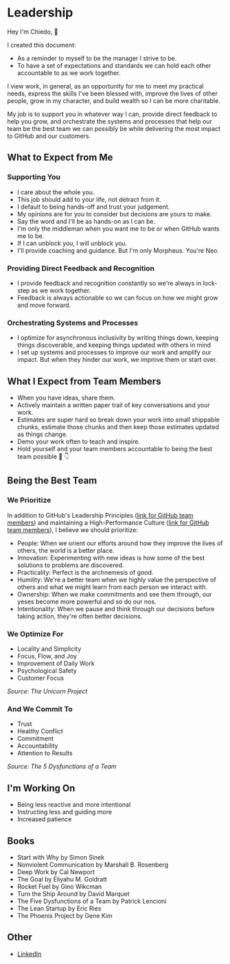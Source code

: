 # Leadership

Hey I'm Chiedo, 👋

I created this document:

- As a reminder to myself to be the manager I strive to be.
- To have a set of expectations and standards we can hold each other accountable to as we work together.

I view work, in general, as an opportunity for me to meet my practical needs, express the skills I've been blessed with, improve the lives of other people, grow in my character, and build wealth so I can be more charitable.

My job is to support you in whatever way I can, provide direct feedback to help you grow, and orchestrate the systems and processes that help our team be the best team we can possibly be while delivering the most impact to GitHub and our customers.

## What to Expect from Me

### Supporting You

- I care about the whole you.
- This job should add to your life, not detract from it.
- I default to being hands-off and trust your judgement.
- My opinions are for you to consider but decisions are yours to make.
- Say the word and I'll be as hands-on as I can be.
- I'm only the middleman when you want me to be or when GitHub wants me to be.
- If I can unblock you, I will unblock you.
- I'll provide coaching and guidance. But I'm only Morpheus. You're Neo.

### Providing Direct Feedback and Recognition

- I provide feedback and recognition constantly so we're always in lock-step as we work together.
- Feedback is always actionable so we can focus on how we might grow and move forward.

### Orchestrating Systems and Processes

- I optimize for asynchronous inclusivity by writing things down, keeping things discoverable, and keeping things updated with others in mind
- I set up systems and processes to improve our work and amplify our impact. But when they hinder our work, we improve them or start over.

## What I Expect from Team Members

- When you have ideas, share them.
- Actively maintain a written paper trail of key conversations and your work.
- Estimates are super hard so break down your work into small shippable chunks, estimate those chunks and then keep those estimates updated as things change.
- Demo your work often to teach and inspire.
- Hold yourself and your team members accountable to being the best team possible 🎉 👇

## Being the Best Team

### We Prioritize

In addition to GitHub's Leadership Principles ([link for GitHub team members](https://thehub.github.com/github/#leadership-principles)) and maintaining a High-Performance Culture ([link for GitHub team members](https://thehub.github.com/hpc/)), I believe we should prioritize: 

- People: When we orient our efforts around how they improve the lives of others, the world is a better place.
- Innovation: Experimenting with new ideas is how some of the best solutions to problems are discovered.
- Practicality: Perfect is the archnemesis of good.
- Humility: We're a better team when we highly value the perspective of others and what we might learn from each person we interact with.
- Ownership: When we make commitments and see them through, our yeses become more powerful and so do our nos.
- Intentionality: When we pause and think through our decisions before taking action, they're often better decisions.

### We Optimize For

- Locality and Simplicity
- Focus, Flow, and Joy
- Improvement of Daily Work
- Psychological Safety
- Customer Focus

*Source: The Unicorn Project*

### And We Commit To

- Trust
- Healthy Conflict
- Commitment
- Accountability
- Attention to Results

*Source: The 5 Dysfunctions of a Team*

## I'm Working On

- Being less reactive and more intentional
- Instructing less and guiding more
- Increased patience

## Books

- Start with Why by Simon Sinek
- Nonviolent Communication by Marshall B. Rosenberg
- Deep Work by Cal Newport
- The Goal by Eliyahu M. Goldratt
- Rocket Fuel by Gino Wikcman
- Turn the Ship Around by David Marquet
- The Five Dysfunctions of a Team by Patrick Lencioni
- The Lean Startup by Eric Ries
- The Phoenix Project by  Gene Kim

## Other

- [LinkedIn](https://linkedin.com/in/chiedo)
